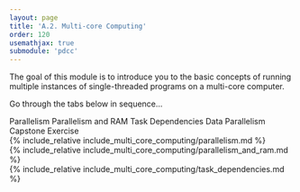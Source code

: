 ```yaml
---
layout: page
title: 'A.2. Multi-core Computing'
order: 120
usemathjax: true
submodule: 'pdcc'
---
```


The goal of this module is to introduce you to the basic concepts of running 
multiple instances of single-threaded programs on a multi-core computer.

Go through the tabs below in sequence...

<div class="ui pointing secondary menu">
  <a class="item " data-tab="first">Parallelism</a>
  <a class="item " data-tab="second">Parallelism and RAM</a>
  <a class="item " data-tab="third">Task Dependencies </a>
  <a class="item " data-tab="fourth">Data Parallelism</a>
  <a class="item " data-tab="fifth">Capstone Exercise</a>
</div>

<div markdown="1" class="ui tab segment active" data-tab="first">
  {% include_relative include_multi_core_computing/parallelism.md %}
</div>

<div markdown="1" class="ui tab segment" data-tab="second">
  {% include_relative include_multi_core_computing/parallelism_and_ram.md %}
</div>

<div markdown="1" class="ui tab segment" data-tab="third">
  {% include_relative include_multi_core_computing/task_dependencies.md %}
</div>

<div markdown="1" class="ui tab segment" data-tab="fourth">
</div>

<div markdown="1" class="ui tab segment" data-tab="fifth">
</div>

